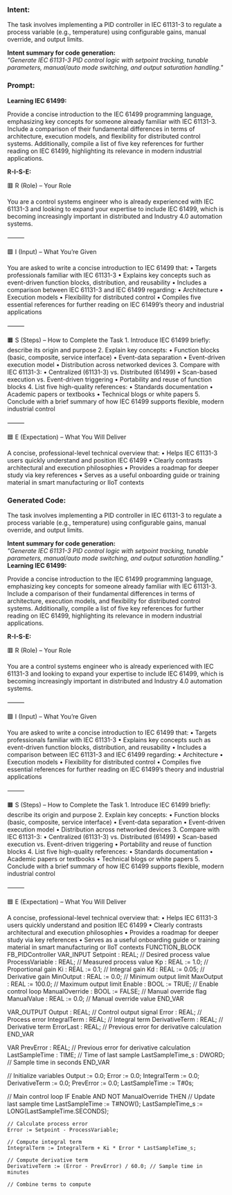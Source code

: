 ### Intent:
The task involves implementing a PID controller in IEC 61131-3 to regulate a process variable (e.g., temperature) using configurable gains, manual override, and output limits.  

**Intent summary for code generation:**  
*"Generate IEC 61131-3 PID control logic with setpoint tracking, tunable parameters, manual/auto mode switching, and output saturation handling."*

### Prompt:
**Learning IEC 61499:**

Provide a concise introduction to the IEC 61499 programming language, emphasizing key concepts for someone already familiar with IEC 61131-3. Include a comparison of their fundamental differences in terms of architecture, execution models, and flexibility for distributed control systems. Additionally, compile a list of five key references for further reading on IEC 61499, highlighting its relevance in modern industrial applications.

**R-I-S-E:**

🟥 R (Role) – Your Role

You are a control systems engineer who is already experienced with IEC 61131-3 and looking to expand your expertise to include IEC 61499, which is becoming increasingly important in distributed and Industry 4.0 automation systems.

⸻

🟩 I (Input) – What You’re Given

You are asked to write a concise introduction to IEC 61499 that:
	•	Targets professionals familiar with IEC 61131-3
	•	Explains key concepts such as event-driven function blocks, distribution, and reusability
	•	Includes a comparison between IEC 61131-3 and IEC 61499 regarding:
	•	Architecture
	•	Execution models
	•	Flexibility for distributed control
	•	Compiles five essential references for further reading on IEC 61499’s theory and industrial applications

⸻

🟧 S (Steps) – How to Complete the Task
	1.	Introduce IEC 61499 briefly: describe its origin and purpose
	2.	Explain key concepts:
	•	Function blocks (basic, composite, service interface)
	•	Event-data separation
	•	Event-driven execution model
	•	Distribution across networked devices
	3.	Compare with IEC 61131-3:
	•	Centralized (61131-3) vs. Distributed (61499)
	•	Scan-based execution vs. Event-driven triggering
	•	Portability and reuse of function blocks
	4.	List five high-quality references:
	•	Standards documentation
	•	Academic papers or textbooks
	•	Technical blogs or white papers
	5.	Conclude with a brief summary of how IEC 61499 supports flexible, modern industrial control

⸻

🟦 E (Expectation) – What You Will Deliver

A concise, professional-level technical overview that:
	•	Helps IEC 61131-3 users quickly understand and position IEC 61499
	•	Clearly contrasts architectural and execution philosophies
	•	Provides a roadmap for deeper study via key references
	•	Serves as a useful onboarding guide or training material in smart manufacturing or IIoT contexts

### Generated Code:
The task involves implementing a PID controller in IEC 61131-3 to regulate a process variable (e.g., temperature) using configurable gains, manual override, and output limits.  

**Intent summary for code generation:**  
*"Generate IEC 61131-3 PID control logic with setpoint tracking, tunable parameters, manual/auto mode switching, and output saturation handling."*
**Learning IEC 61499:**

Provide a concise introduction to the IEC 61499 programming language, emphasizing key concepts for someone already familiar with IEC 61131-3. Include a comparison of their fundamental differences in terms of architecture, execution models, and flexibility for distributed control systems. Additionally, compile a list of five key references for further reading on IEC 61499, highlighting its relevance in modern industrial applications.

**R-I-S-E:**

🟥 R (Role) – Your Role

You are a control systems engineer who is already experienced with IEC 61131-3 and looking to expand your expertise to include IEC 61499, which is becoming increasingly important in distributed and Industry 4.0 automation systems.

⸻

🟩 I (Input) – What You’re Given

You are asked to write a concise introduction to IEC 61499 that:
	•	Targets professionals familiar with IEC 61131-3
	•	Explains key concepts such as event-driven function blocks, distribution, and reusability
	•	Includes a comparison between IEC 61131-3 and IEC 61499 regarding:
	•	Architecture
	•	Execution models
	•	Flexibility for distributed control
	•	Compiles five essential references for further reading on IEC 61499’s theory and industrial applications

⸻

🟧 S (Steps) – How to Complete the Task
	1.	Introduce IEC 61499 briefly: describe its origin and purpose
	2.	Explain key concepts:
	•	Function blocks (basic, composite, service interface)
	•	Event-data separation
	•	Event-driven execution model
	•	Distribution across networked devices
	3.	Compare with IEC 61131-3:
	•	Centralized (61131-3) vs. Distributed (61499)
	•	Scan-based execution vs. Event-driven triggering
	•	Portability and reuse of function blocks
	4.	List five high-quality references:
	•	Standards documentation
	•	Academic papers or textbooks
	•	Technical blogs or white papers
	5.	Conclude with a brief summary of how IEC 61499 supports flexible, modern industrial control

⸻

🟦 E (Expectation) – What You Will Deliver

A concise, professional-level technical overview that:
	•	Helps IEC 61131-3 users quickly understand and position IEC 61499
	•	Clearly contrasts architectural and execution philosophies
	•	Provides a roadmap for deeper study via key references
	•	Serves as a useful onboarding guide or training material in smart manufacturing or IIoT contexts
FUNCTION_BLOCK FB_PIDController
VAR_INPUT
    Setpoint : REAL; // Desired process value
    ProcessVariable : REAL; // Measured process value
    Kp : REAL := 1.0; // Proportional gain
    Ki : REAL := 0.1; // Integral gain
    Kd : REAL := 0.05; // Derivative gain
    MinOutput : REAL := 0.0; // Minimum output limit
    MaxOutput : REAL := 100.0; // Maximum output limit
    Enable : BOOL := TRUE; // Enable control loop
    ManualOverride : BOOL := FALSE; // Manual override flag
    ManualValue : REAL := 0.0; // Manual override value
END_VAR

VAR_OUTPUT
    Output : REAL; // Control output signal
    Error : REAL; // Process error
    IntegralTerm : REAL; // Integral term
    DerivativeTerm : REAL; // Derivative term
    ErrorLast : REAL; // Previous error for derivative calculation
END_VAR

VAR
    PrevError : REAL; // Previous error for derivative calculation
    LastSampleTime : TIME; // Time of last sample
    LastSampleTime_s : DWORD; // Sample time in seconds
END_VAR

// Initialize variables
Output := 0.0;
Error := 0.0;
IntegralTerm := 0.0;
DerivativeTerm := 0.0;
PrevError := 0.0;
LastSampleTime := T#0s;

// Main control loop
IF Enable AND NOT ManualOverride THEN
    // Update last sample time
    LastSampleTime := T#NOW();
    LastSampleTime_s := LONG(LastSampleTime.SECONDS);

    // Calculate process error
    Error := Setpoint - ProcessVariable;

    // Compute integral term
    IntegralTerm := IntegralTerm + Ki * Error * LastSampleTime_s;

    // Compute derivative term
    DerivativeTerm := (Error - PrevError) / 60.0; // Sample time in minutes

    // Combine terms to compute
